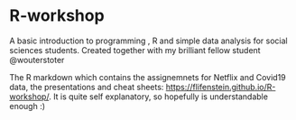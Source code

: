 # R-workshop
A basic introduction to programming , R and simple data analysis for social sciences students. Created together with my brilliant fellow student @wouterstoter

The R markdown which contains the assignemnets for Netflix and Covid19 data, the presentations and cheat sheets: https://flifenstein.github.io/R-workshop/. It is quite self explanatory, so hopefully is understandable enough :)

